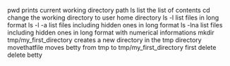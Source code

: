 pwd prints current working directory path
ls list the list of contents
cd change the working directory to user home directory
ls -l list files in long format
ls -l -a list files including hidden ones in long format
ls -lna list files including hidden ones in long format with numerical informations
mkdir tmp/my_first_directory creates a new directory in the tmp directory
movethatfile moves betty from tmp to tmp/my_first_directory
first delete delete betty

